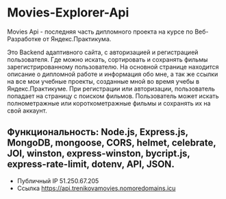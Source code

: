 # Movies-Explorer-Api

Movies Api -  последняя часть дипломного проекта на курсе по Веб-Разработке от Яндекс.Практикума.

Это Backend адаптивного сайта, с авторизацией и регистрацией пользователя. Где можно искать, сортировать и сохранять фильмы зарегистрированному пользователю.
На основной странице находится описание о дипломной работе и информация обо мне, а так же ссылки на все мои учебные проекты, созданные мной во время учебы в Яндекс.Практикуме. При регистрации или авторизации, пользователь попадает на страницу с поиском фильмов. Пользователь может искать полнометражные или короткометражные фильмы и сохранять их на свой аккаунт. 

## Функциональность: Node.js, Express.js, MongoDB, mongoose, CORS, helmet, celebrate, JOI, winston, express-winston, bycript.js, express-rate-limit, dotenv, API, JSON.

* Публичный IP 51.250.67.205
* Ссылка https://api.trenikovamovies.nomoredomains.icu
